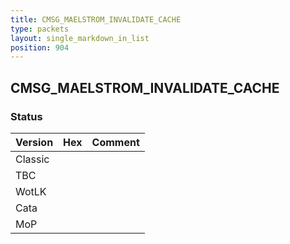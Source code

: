 ```yaml
---
title: CMSG_MAELSTROM_INVALIDATE_CACHE
type: packets
layout: single_markdown_in_list
position: 904
---
```


## CMSG_MAELSTROM_INVALIDATE_CACHE

### Status

Version    | Hex        | Comment
---------- | ---------- | ---------- 
Classic    |            |
TBC        |            |
WotLK      |            |
Cata       |            |
MoP        |            |